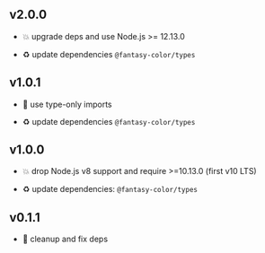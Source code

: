 ## v2.0.0

* 💥 upgrade deps and use Node.js >= 12.13.0

* ♻️ update dependencies `@fantasy-color/types`

## v1.0.1

* 🐞 use type-only imports

* ♻️ update dependencies `@fantasy-color/types`

## v1.0.0

* 💥 drop Node.js v8 support and require >=10.13.0 (first v10 LTS)

* ♻️ update dependencies: `@fantasy-color/types`

## v0.1.1

* 🐞 cleanup and fix deps
